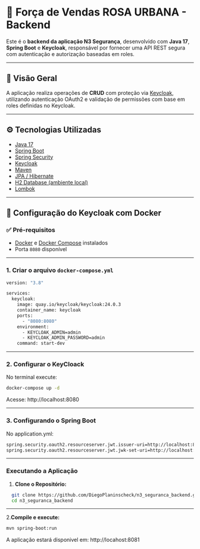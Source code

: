 # 🔐 Força de Vendas ROSA URBANA - Backend

Este é o **backend da aplicação N3 Segurança**, desenvolvido com **Java 17**, **Spring Boot** e **Keycloak**, responsável por fornecer uma API REST segura com autenticação e autorização baseadas em roles.

---

## 📌 Visão Geral

A aplicação realiza operações de **CRUD** com proteção via [Keycloak](https://www.keycloak.org/), utilizando autenticação OAuth2 e validação de permissões com base em roles definidas no Keycloak.

---

## ⚙️ Tecnologias Utilizadas

- [Java 17](https://www.oracle.com/br/java/technologies/javase/jdk17-archive-downloads.html)
- [Spring Boot](https://spring.io/projects/spring-boot)
- [Spring Security](https://spring.io/projects/spring-security)
- [Keycloak](https://www.keycloak.org/)
- [Maven](https://maven.apache.org/)
- [JPA / Hibernate](https://hibernate.org/)
- [H2 Database (ambiente local)](https://www.h2database.com/)
- [Lombok](https://projectlombok.org/)

---

## 🔐 Configuração do Keycloak com Docker

### ✅ Pré-requisitos

- [Docker](https://www.docker.com/) e [Docker Compose](https://docs.docker.com/compose/) instalados
- Porta `8080` disponível

---

### 1. Criar o arquivo `docker-compose.yml`

```bash
version: "3.8"

services:
  keycloak:
    image: quay.io/keycloak/keycloak:24.0.3
    container_name: keycloak
    ports:
      - "8080:8080"
    environment:
      - KEYCLOAK_ADMIN=admin
      - KEYCLOAK_ADMIN_PASSWORD=admin
    command: start-dev
```

---

### 2. Configurar o KeyCloack

No terminal execute:

```bash
docker-compose up -d
```

Acesse: http://localhost:8080

---

### 3. Configurando o Spring Boot

No application.yml:

```bash
spring.security.oauth2.resourceserver.jwt.issuer-uri=http://localhost:8080/realms/n3-seguranca
spring.security.oauth2.resourceserver.jwt.jwk-set-uri=http://localhost:8080/realms/n3-seguranca/protocol/openid-connect/certs
```

---

### Executando a Aplicação

1. **Clone o Repositório:**

```bash
  git clone https://github.com/DiegoPlaninscheck/n3_seguranca_backend.git
  cd n3_seguranca_backend
```

---

2.**Compile e execute:**

```bash
mvn spring-boot:run
```

A aplicação estará disponivel em: http://locahost:8081
